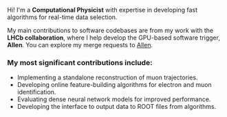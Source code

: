 Hi! I'm a **Computational Physicist** with expertise in developing fast algorithms for real-time data selection.

My main contributions to software codebases are from my work with the **LHCb collaboration**, where I help develop the GPU-based software trigger, **Allen**. You can explore my merge requests to [Allen](https://gitlab.cern.ch/lhcb/Allen/-/merge_requests?scope=all&state=merged&author_username=acasaisv).

### My most significant contributions include:  
- Implementing a standalone reconstruction of muon trajectories.  
- Developing online feature-building algorithms for electron and muon identification.  
- Evaluating dense neural network models for improved performance.
- Developing the  interface to output data to ROOT files from algorithms.
